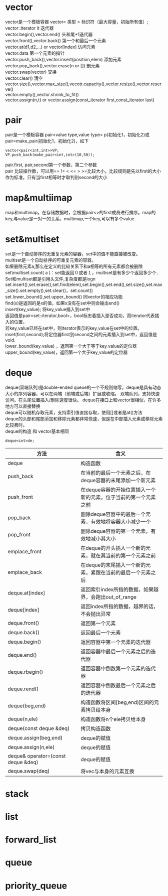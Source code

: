 # vector
vector是一个模板容器 vector< 类型 > 标识符（最大容量，初始所有值）;  
vector<value type>::iterator it 迭代器  
vector.begin(),vector.end()  头和尾+1迭代器  
vector.front(),vector.back()  第一个和最后一个元素  
vector.at<value type>(d1,d2,...) or vector[index]  访问元素  
vector.data  第一个元素的指针  
vector.push_back(),vector.insert(position,elem) 添加元素    
vector.pop_back(),vector.erase(n or [])  删元素  
vector.swap(vector)  交换   
vector.clear()  清空  
vector.size(),vector.max_size(),vecotr.capacity(),vector.resize(),vector.reserve()  
vector.empty(),vector.shrink_to_fit()  
vector.assign(n,t) or vector.assign(const_iterator first,const_iterator last)  
# pair
pair是一个模板容器 pair<value type,value type> p(初始化1，初始化2)或pair=make_pair(初始化1，初始化2)，如下  
```
vector<pair<int,int>>VP;  
VP.push_back(make_pair<int,int>(10,50));  
```
pair.first, pair,second第一个参数，第二个参数  
pair 比较操作数，可以用== != < <= > >=比较大小，比较规则是先以first的大小作为标准，只有当first相等时才取判别second的大小  
# map&multiimap
map和multimap。在存储数据时，会根据pair<>的first成员进行排序。map的key,与value是一对一的关系，multimap,一个key,可以有多个value.
# set&multiset
set是一个自动排序的无重复元素的容器，set中的值不能直接被改变。  
multiset是一个自动排序的可重复元素的容器。  
如果删除元素a,那么在定义的比较关系下和a相等的所有元素都会被删除  
set\multiset.count( a )：set能返回０或者１，multiset是有多少个返回多少个．  
Set和multiset都是引用<set>头文件,复杂度都是logn  
set.insert(),set.erase(),set.find(elem),set.begin(),set.end(),set.size(),set.max_size().set.empty(),set.clear()，set.count()
set.lower_bound(),set.upper_bound()  同vector的相应功能  
find(x)是返回的是x的值，如果x没有在set中则会输出end()  
insert(key_value); 将key_value插入到set中  
返回值是pair<set<int>::iterator,bool>，bool标志着插入是否成功，而iterator代表插入的位置，  
若key_value已经在set中，则iterator表示的key_value在set中的位置。  
inset(first,second);将定位器first到second之间的元素插入到set中，返回值是void.  
lower_bound(key_value) ，返回第一个大于等于key_value的定位器  
upper_bound(key_value)，返回第一个大于key_value的定位器  
# deque 
  deque(双端队列)是double-ended queue的一个不规则缩写，deque是具有动态大小的序列容器，可以在两端（前端或后端）扩展或收缩。 
  双端队列，支持快速访问。在头尾位置插入/删除速度很快。 
  deque在接口上和vector很相似，在许多地方可以直接替换  
  deque可以随机存取元素，支持索引值直接存取，使用[]或者是at()方法  
  deque的头部和尾部添加和移除元素都非常快速，但是在中部插入元素或移除元素比较费时。  
  deque的构造 和 vector基本相同  
  ```
  deque<int>de;
  ```
  方法|含义  
  ------|---------  
  deque|构造函数   
  push_back|在当前的最后一个元素之后，在deque容器的末尾添加一个新元素  
  push_front|在deque容器的开始位置插入一个新的元素，位于当前的第一个元素之前  
  pop_back|删除deque容器中的最后一个元素，有效地将容器大小减少一个  
  pop_front|删除deque容器的第一个元素，有效地减小其大小  
  emplace_front|在deque的开头插入一个新的元素，就在其当前的第一个元素之前  
  emplace_back|在deque的末尾插入一个新的元素，紧跟在当前的最后一个元素之后  
  deque.at[index]|返回索引index所指的数据，如果越界，会跑出out_of_range   
  deque[index]|返回index所指的数据，越界的话，不会抛出异常  
  deque.front()|返回第一个元素  
  deque.back()|返回最后一个元素  
  deque.begin()|返回容器中第一个元素的迭代器  
  deque.end()|返回容器中最后一个元素之后的迭代器  
  deque.rbegin()|返回容器中倒数第一个元素的迭代器 
  deque.rend()|返回容器中倒数最后一个元素之后的迭代器  
  deque(beg,end)|构造函数将区间[beg,end)区间的元素拷贝给本身  
  deque(n,ele)|构造函数将n个ele拷贝给本身  
  deque(const deque &deq)|拷贝构造函数  
  deque.assign(beg,end)|deque的赋值   
  deque.assign(n,ele)|deque的赋值  
  deque& operator=(const deque &deq)|deque的赋值 
  deque.swap(deq)|将vec与本身的元素互换  
  
# stack
# list
# forward_list
# queue
# priority_queue
